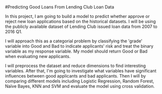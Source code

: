 
#Predicting Good Loans From Lending Club Loan Data

In this project, I am going to build a model to predict whether approve or reject new loan applications based on the historical datasets. I will be using the publicly available dataset of Lending Club issued loan data from 2007 to 2016 Q1.

I will approach this as a categorial problem by classifying the 'grade' variable into Good and Bad to indicate applicants' risk and treat the binary variable as my response variable. My model should return Good or Bad when evaluating new applicants.

I will preprocess the dataset and reduce dimensions to find interesting variables. After that, I'm going to investigate what variables have significant influences between good applicants and bad applicants. Then I will by comparing different models including Logistic Regression, Random Forest, Naïve Bayes, KNN and SVM and evaluate the model using cross validation.
